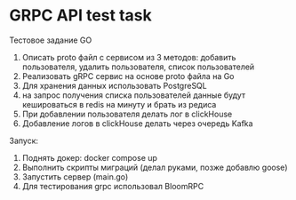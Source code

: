 # **GRPC API test task**

Тестовое задание GO

1. Описать proto файл с сервисом из 3 методов: добавить пользователя, удалить пользователя, список пользователей
2. Реализовать gRPC сервис на основе proto файла на Go
3. Для хранения данных использовать PostgreSQL
4. на запрос получения списка пользователей данные будут кешироваться в redis на минуту и брать из редиса
5. При добавлении пользователя делать лог в clickHouse
6. Добавление логов в clickHouse делать через очередь Kafka

Запуск:
1. Поднять докер: docker compose up
2. Выполнить скрипты миграций (делал руками, позже добавлю goose)
3. Запустить сервер (main.go)
4. Для тестирования grpc использовал BloomRPC